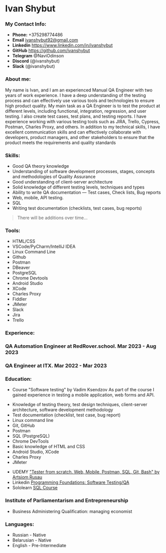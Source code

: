 # Ivan Shybut
### My Contact Info:
- __Phone:__ +375298774486
- __Email__ ivanshybut92@gmail.com
- __Linkedin__ https://www.linkedin.com/in/ivanshybut
- __GitHub__ https://github.com/ivanshybut
- __Telegram__ @NaviOdinson
- __Discord__ (@ivanshybut)
- __Slack__ (@ivanshybut)
### About me:
My name is Ivan, and I am an experienced Manual QA Engineer with two years of work experience. I have a deep understanding of the testing process and can effectively use various tools and technologies to ensure high product quality. 
My main task as a QA Engineer is to test the product at different levels, including functional, integration, regression, and user testing. I also create test cases, test plans, and testing reports. 
I have experience working with various testing tools such as JIRA, Trello, Cypress, Postman, Charles Proxy, and others.
In addition to my technical skills, I have excellent communication skills and can effectively collaborate with developers, product managers, and other stakeholders to ensure that the product meets the requirements and quality standards
### Skills:
- Good QA theory knowledge
- Understanding of software development processes, stages, concepts and methodologies of Quality Assurance
- Good understanding of client-server architecture
- Solid knowledge of different testing levels, techniques and types
- Ability to write QA documentation — Test cases, Check lists, Bug reports
- Web, mobile, API testing.
- SQL
- Writing test documentation (checklists, test cases, bug reports)
> There will be additions over time...
### Tools:
- HTML/CSS
- VSCode/PyCharm/IntelliJ IDEA   
- Linux Command Line 
- Github 
- Postman
- DBeaver
- PostgreSQL 
- Chrome Devtools 
- Android Studio 
- XCode 
- Charles Proxy
- Fiddler 
- JMeter
- Slack
- Jira
- Trello
### Experience:
### QA Automation Engineer at RedRover.school. Mar 2023 - Aug 2023
### QA Engineer at ITX. Mar 2022 - Mar 2023
### Education:

* Course "Software testing" by Vadim Ksendzov
As part of the course I gained experience in testing a mobile application, web forms and API.
- Knowledge of testing theory, test design techniques, client-server architecture, software development methodology
- Test documentation (сhecklist, test case, bug report) 
- Linux command line
- Git, GitHub
- Postman
- SQL (PostgreSQL) 
- Chrome DevTools 
- Basic knowledge of HTML and CSS
- Android Studio, XCode
- Charles Proxy
- JMeter

* UDEMY ["Tester from scratch. Web, Mobile, Postman, SQL, Git, Bash" by Artsiom Rusau](https://udemy-certificate.s3.amazonaws.com/image/UC-f6c31585-f3d4-4042-b66f-1ce36628166c.jpg)
* Linkedin [Programming Foundations: Software Testing/QA](https://www.linkedin.com/learning/certificates/db90dc9d98697dd0b2d99d08f1dfc4ab96be1519087e71c39b1e09b53b1acdb0?trk=share_certificate)
* Sololearn [SQL Course](https://www.sololearn.com/Certificate/CT-JTVR73BJ/png)

### Institute of Parliamentarism and Entrepreneurship
* Business Administering Qualification: managing economist
### Languages:
- Russian - Native
- Belarusian - Native
- English - Pre-Intermediate
